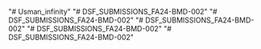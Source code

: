 "# Usman_infinity" 
"# DSF_SUBMISSIONS_FA24-BMD-002" 
"# DSF_SUBMISSIONS_FA24-BMD-002" 
"# DSF_SUBMISSIONS_FA24-BMD-002" 
"# DSF_SUBMISSIONS_FA24-BMD-002" 
"# DSF_SUBMISSIONS_FA24-BMD-002" 
